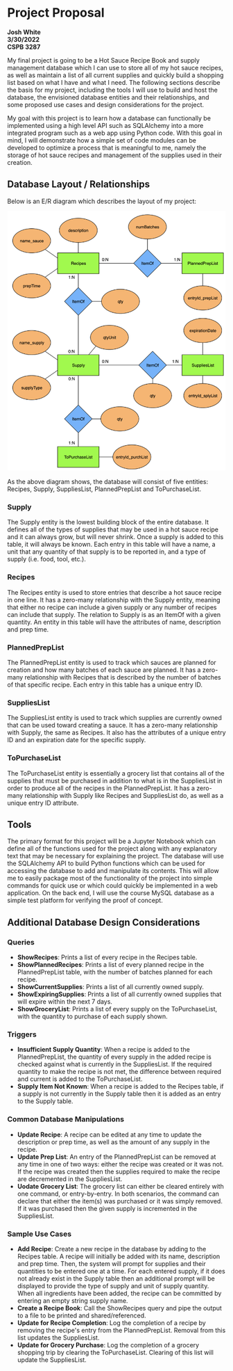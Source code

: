 # Project Proposal
**Josh White**<br/>
**3/30/2022**<br/>
**CSPB 3287**<br/>

My final project is going to be a Hot Sauce Recipe Book and supply management database which I can use to store all of my hot sauce recipes, as well as maintain a list of all current supplies and quickly build a shopping list based on what I have and what I need. The following sections describe the basis for my project, including the tools I will use to build and host the database, the envisioned database entities and their relationships, and some proposed use cases and design considerations for the project.

My goal with this project is to learn how a database can functionally be implemented using a high level API such as SQLAlchemy into a more integrated program such as a web app using Python code. With this goal in mind, I will demonstrate how a simple set of code modules can be developed to optimize a process that is meaningful to me, namely the storage of hot sauce recipes and management of the supplies used in their creation. 

## Database Layout / Relationships
Below is an E/R diagram which describes the layout of my project:

![Hot Sauce Database E/R Diagram](ERdiagram.png)

As the above diagram shows, the database will consist of five entities: Recipes, Supply, SuppliesList, PlannedPrepList and ToPurchaseList.

### Supply
The Supply entity is the lowest building block of the entire database. It defines all of the types of supplies that may be used in a hot sauce recipe and it can always grow, but will never shrink. Once a supply is added to this table, it will always be known. Each entry in this table will have a name, a unit that any quantity of that supply is to be reported in, and a type of supply (i.e. food, tool, etc.).

### Recipes
The Recipes entity is used to store entries that describe a hot sauce recipe in one line. It has a zero-many relationship with the Supply entity, meaning that either no recipe can include a given supply or any number of recipes can include that supply. The relation to Supply is as an ItemOf with a given quantity. An entity in this table will have the attributes of name, description and prep time.

### PlannedPrepList
The PlannedPrepList entity is used to track which sauces are planned for creation and how many batches of each sauce are planned. It has a zero-many relationship with Recipes that is described by the number of batches of that specific recipe. Each entry in this table has a unique entry ID.

### SuppliesList
The SuppliesList entity is used to track which supplies are currently owned that can be used toward creating a sauce. It has a zero-many relationship with Supply, the same as Recipes. It also has the attributes of a unique entry ID and an expiration date for the specific supply.

### ToPurchaseList
The ToPurchaseList entity is essentially a grocery list that contains all of the supplies that must be purchased in addition to what is in the SuppliesList in order to produce all of the recipes in the PlannedPrepList. It has a zero-many relationship with Supply like Recipes and SuppliesList do, as well as a unique entry ID attribute.

## Tools
The primary format for this project will be a Jupyter Notebook which can define all of the functions used for the project along with any explanatory text that may be necessary for explaining the project. The database will use the SQLAlchemy API to build Python functions which can be used for accessing the database to add and manipulate its contents. This will allow me to easily package most of the functionality of the project into simple commands for quick use or which could quickly be implemented in a web application. On the back end, I will use the course MySQL database as a simple test platform for verifying the proof of concept.

## Additional Database Design Considerations
### Queries
- **ShowRecipes**: Prints a list of every recipe in the Recipes table.
- **ShowPlannedRecipes**: Prints a list of every planned recipe in the PlannedPrepList table, with the number of batches planned for each recipe.
- **ShowCurrentSupplies**: Prints a list of all currently owned supply.
- **ShowExpiringSupplies**: Prints a list of all currently owned supplies that will expire within the next 7 days.
- **ShowGroceryList**: Prints a list of every supply on the ToPurchaseList, with the quantity to purchase of each supply shown.

### Triggers
- **Insufficient Supply Quantity**: When a recipe is added to the PlannedPrepList, the quantity of every supply in the added recipe is checked against what is currently in the SuppliesList. If the required quantity to make the recipe is not met, the difference between required and current is added to the ToPurchaseList.
- **Supply Item Not Known**: When a recipe is added to the Recipes table, if a supply is not currently in the Supply table then it is added as an entry to the Supply table.

### Common Database Manipulations
- **Update Recipe**: A recipe can be edited at any time to update the description or prep time, as well as the amount of any supply in the recipe.
- **Update Prep List**: An entry of the PlannedPrepList can be removed at any time in one of two ways: either the recipe was created or it was not. If the recipe was created then the supplies required to make the recipe are decremented in the SuppliesList.
- **Uodate Grocery List**: The grocery list can either be cleared entirely with one command, or entry-by-entry. In both scenarios, the command can declare that either the item(s) was purchased or it was simply removed. If it was purchased then the given supply is incremented in the SuppliesList.

### Sample Use Cases
- **Add Recipe**: Create a new recipe in the database by adding to the Recipes table. A recipe will initially be added with its name, description and prep time. Then, the system will prompt for supplies and their quantities to be entered one at a time. For each entered supply, if it does not already exist in the Supply table then an additional prompt will be displayed to provide the type of supply and unit of supply quantity. When all ingredients have been added, the recipe can be committed by entering an empty string supply name.
- **Create a Recipe Book**: Call the ShowRecipes query and pipe the output to a file to be printed and shared/referenced.
- **Update for Recipe Completion**: Log the completion of a recipe by removing the recipe's entry from the PlannedPrepList. Removal from this list updates the SuppliesList.
- **Update for Grocery Purchase**: Log the completion of a grocery shopping trip by clearing the ToPurchaseList. Clearing of this list will update the SuppliesList.
